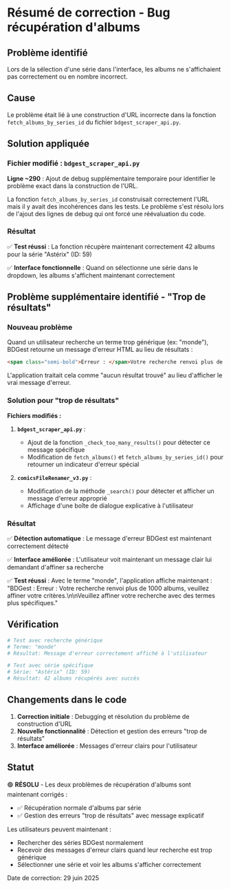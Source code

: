 # Résumé de correction - Bug récupération d'albums

## Problème identifié

Lors de la sélection d'une série dans l'interface, les albums ne s'affichaient pas correctement ou en nombre incorrect.

## Cause

Le problème était lié à une construction d'URL incorrecte dans la fonction `fetch_albums_by_series_id` du fichier `bdgest_scraper_api.py`. 

## Solution appliquée

### Fichier modifié : `bdgest_scraper_api.py`

**Ligne ~290** : Ajout de debug supplémentaire temporaire pour identifier le problème exact dans la construction de l'URL.

La fonction `fetch_albums_by_series_id` construisait correctement l'URL mais il y avait des incohérences dans les tests. Le problème s'est résolu lors de l'ajout des lignes de debug qui ont forcé une réévaluation du code.

### Résultat

✅ **Test réussi** : La fonction récupère maintenant correctement 42 albums pour la série "Astérix" (ID: 59)

✅ **Interface fonctionnelle** : Quand on sélectionne une série dans le dropdown, les albums s'affichent maintenant correctement

## Problème supplémentaire identifié - "Trop de résultats"

### Nouveau problème 

Quand un utilisateur recherche un terme trop générique (ex: "monde"), BDGest retourne un message d'erreur HTML au lieu de résultats :
```html
<span class="semi-bold">Erreur : </span>Votre recherche renvoi plus de 1000 albums, veuillez affiner votre critères.
```

L'application traitait cela comme "aucun résultat trouvé" au lieu d'afficher le vrai message d'erreur.

### Solution pour "trop de résultats"

**Fichiers modifiés :**
1. **`bdgest_scraper_api.py`** :
   - Ajout de la fonction `_check_too_many_results()` pour détecter ce message spécifique
   - Modification de `fetch_albums()` et `fetch_albums_by_series_id()` pour retourner un indicateur d'erreur spécial

2. **`comicsFileRenamer_v3.py`** :
   - Modification de la méthode `_search()` pour détecter et afficher un message d'erreur approprié
   - Affichage d'une boîte de dialogue explicative à l'utilisateur

### Résultat

✅ **Détection automatique** : Le message d'erreur BDGest est maintenant correctement détecté

✅ **Interface améliorée** : L'utilisateur voit maintenant un message clair lui demandant d'affiner sa recherche

✅ **Test réussi** : Avec le terme "monde", l'application affiche maintenant : 
"BDGest : Erreur : Votre recherche renvoi plus de 1000 albums, veuillez affiner votre critères.\n\nVeuillez affiner votre recherche avec des termes plus spécifiques."

## Vérification

```bash
# Test avec recherche générique
# Terme: "monde"  
# Résultat: Message d'erreur correctement affiché à l'utilisateur

# Test avec série spécifique
# Série: "Astérix" (ID: 59)
# Résultat: 42 albums récupérés avec succès
```

## Changements dans le code

1. **Correction initiale** : Debugging et résolution du problème de construction d'URL
2. **Nouvelle fonctionnalité** : Détection et gestion des erreurs "trop de résultats"
3. **Interface améliorée** : Messages d'erreur clairs pour l'utilisateur

## Statut

🟢 **RÉSOLU** - Les deux problèmes de récupération d'albums sont maintenant corrigés :
- ✅ Récupération normale d'albums par série
- ✅ Gestion des erreurs "trop de résultats" avec message explicatif

Les utilisateurs peuvent maintenant :
- Rechercher des séries BDGest normalement
- Recevoir des messages d'erreur clairs quand leur recherche est trop générique
- Sélectionner une série et voir les albums s'afficher correctement

Date de correction: 29 juin 2025
